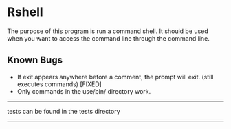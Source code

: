 Rshell
====================================================
The purpose of this program is run a command shell. It should be used when you want to access the command line through the command line.

Known Bugs
---------------------
* If exit appears anywhere before a comment, the prompt will exit. (still executes commands) [FIXED]
* Only commands in the use/bin/ directory work.

---------------------

tests can be found in the tests directory

---------------------
